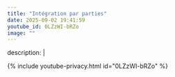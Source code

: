 ```yaml
---
title: "Intégration par parties"
date: 2025-09-02 19:41:59 
youtube_id: 0LZzWI-bRZo
image: ""
---
```

description: |
  
{% include youtube-privacy.html id="0LZzWI-bRZo" %}
